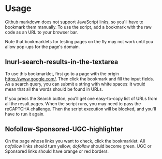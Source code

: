 # Usage

Github markdown does not support JavaScript links, so you'll have to bookmark them manually. To use the script, add a bookmark with the raw code as an URL to your browser bar.

Note that bookmarklets for testing pages on the fly may not work until you allow pop-ups for the page's domain.

## Inurl-search-results-in-the-textarea

To use this bookmarklet, first go to a page with the origin https://www.google.com/. Then click the bookmark and fill the input fields. As a search query, you can submit a string with white spaces: it would mean that all the words should be found in URLs. 

If you press the Search button, you'll get one easy-to-copy list of URLs from all the result pages. When the script runs, you may need to pass the reCAPTCHA challenge. Then the script execution will be blocked, and you'll have to run it again.

## Nofollow-Sponsored-UGC-highlighter

On the page whose links you want to check, click the bookmarklet. All *nofollow* links should turn yellow; *dofollow* should become green. UGC or Sponsored links should have orange or red borders.




